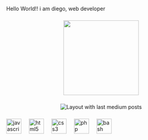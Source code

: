 <p align="left">Hello World!! i am diego, web developer</p>

###

<div align="center">
  <img height="200" src="https://external-content.duckduckgo.com/iu/?u=https%3A%2F%2Fi.pinimg.com%2Foriginals%2F49%2F66%2F2a%2F49662a3676890bc79ea9732220f26bf7.gif&f=1&nofb=1&ipt=9ca1c98a86372c72cdccc20fe245df18a2231b1dd80c76e60353c8556cb89c68&ipo=images"  />
</div>

###

<div align="center">
  <img src="https://github-read-medium-git-main.pahlevikun.vercel.app/latest?limit=4" alt="Layout with last medium posts"  />
</div>

###

<div align="left">
  <img src="https://cdn.jsdelivr.net/gh/devicons/devicon/icons/javascript/javascript-original.svg" height="40" alt="javascript logo"  />
  <img width="12" />
  <img src="https://cdn.jsdelivr.net/gh/devicons/devicon/icons/html5/html5-original.svg" height="40" alt="html5 logo"  />
  <img width="12" />
  <img src="https://cdn.jsdelivr.net/gh/devicons/devicon/icons/css3/css3-original.svg" height="40" alt="css3 logo"  />
  <img width="12" />
  <img src="https://cdn.jsdelivr.net/gh/devicons/devicon/icons/php/php-original.svg" height="40" alt="php logo"  />
  <img width="12" />
  <img src="https://cdn.jsdelivr.net/gh/devicons/devicon/icons/bash/bash-original.svg" height="40" alt="bash logo"  />
</div>

###
